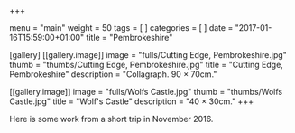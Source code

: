 +++

menu = "main"
weight = 50
tags = [ ]
categories = [ ]
date = "2017-01-16T15:59:00+01:00"
title = "Pembrokeshire"

[gallery]
  [[gallery.image]]
    image = "fulls/Cutting Edge, Pembrokeshire.jpg"
    thumb = "thumbs/Cutting Edge, Pembrokeshire.jpg"
    title = "Cutting Edge, Pembrokeshire"
    description = "Collagraph. 90 × 70cm."

  [[gallery.image]]
    image = "fulls/Wolfs Castle.jpg"
    thumb = "thumbs/Wolfs Castle.jpg"
    title = "Wolf's Castle"
    description = "40 × 30cm."
+++

Here is some work from a short trip in November 2016.
